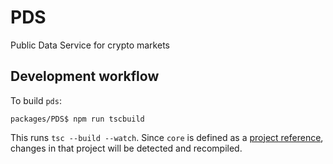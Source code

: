 # PDS
Public Data Service for crypto markets

## Development workflow

To build `pds`:

`packages/PDS$ npm run tscbuild`

This runs `tsc --build --watch`. Since `core` is defined as a [project reference](https://www.typescriptlang.org/docs/handbook/project-references.html), changes in that project will be detected and recompiled.

